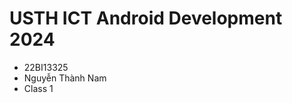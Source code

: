 USTH ICT Android Development 2024
========================================

* 22BI13325
* Nguyễn Thành Nam
* Class 1